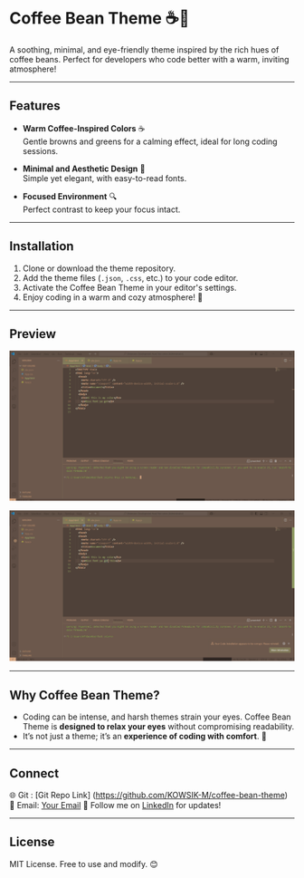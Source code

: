 # Coffee Bean Theme ☕🌿

A soothing, minimal, and eye-friendly theme inspired by the rich hues of coffee beans. Perfect for developers who code better with a warm, inviting atmosphere!

---

## **Features**

- **Warm Coffee-Inspired Colors** ☕  
  Gentle browns and greens for a calming effect, ideal for long coding sessions.

- **Minimal and Aesthetic Design** 🎨  
  Simple yet elegant, with easy-to-read fonts.

- **Focused Environment** 🔍  
  Perfect contrast to keep your focus intact.

---

## **Installation**

1. Clone or download the theme repository.
2. Add the theme files (`.json`, `.css`, etc.) to your code editor.
3. Activate the Coffee Bean Theme in your editor's settings.
4. Enjoy coding in a warm and cozy atmosphere! 🌟

---

## **Preview**

![Coffee Bean Theme Preview](./preview/preview1.png)

![Another Preview](./preview/preview2.png)

---

## **Why Coffee Bean Theme?**

- Coding can be intense, and harsh themes strain your eyes. Coffee Bean Theme is **designed to relax your eyes** without compromising readability.
- It’s not just a theme; it’s an **experience of coding with comfort**. 🌱

---

## **Connect**

🌐 Git : [Git Repo Link] (https://github.com/KOWSIK-M/coffee-bean-theme)
💌 Email: [Your Email](2200030358@gmail.com)
📱 Follow me on [LinkedIn](https://www.linkedin.com/in/medam-kowsik-975479282/) for updates!

---

## **License**

MIT License. Free to use and modify. 😊
